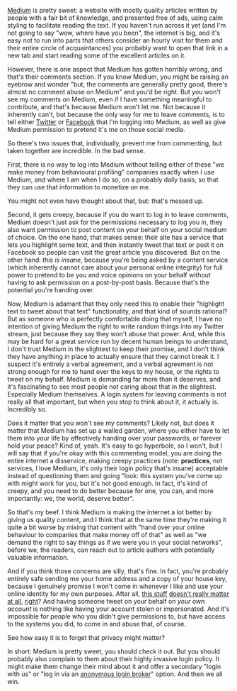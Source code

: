 [Medium](https://medium.com) is pretty sweet: a website with mostly quality articles written by people with a fair bit of knowledge, and presented free of ads, using calm styling to facilitate reading the text. If you haven't run across it yet (and I'm not going to say "wow, where have you been", the internet is big, and it's easy not to run into parts that others consider an hourly visit for them and their entire circle of acquaintances) you probably want to open that link in a new tab and start reading some of the excellent articles on it.

However, there is one aspect that Medium has gotten horribly wrong, and that's their comments section. If you know Medium, you might be raising an eyebrow and wonder "but, the comments are generally pretty good, there's almost no comment abuse on Medium" and you'd be right. But you won't see my comments on Medium, even if I have something meaningful to contribute, and that's because Medium won't let me. Not because it inherently can't, but because the only way for me to leave comments, is to tell either [Twitter](https://twitter.com) or [Facebook](https://www.facebook.com) that I'm logging into Medium, as well as give Medium permission to pretend it's me on those social media.

So there's two issues that, individually, prevent me from commenting, but taken together are incredible. In the bad sense.

First, there is no way to log into Medium without telling either of these "we make money from behavioural profiling" companies exactly when I use Medium, and where I am when I do so, on a probably daily basis, so that they can use that information to monetize on me.

You might not even have thought about that, but: that's messed up.

Second, it gets creepy, because if you do want to log in to leave comments, Medium doesn't just ask for the permissions necessary to log you in, they also want permission to post content on your behalf on your social medium of choice. On the one hand, that makes sense: their site has a service that lets you highlight some text, and then instantly tweet that text or post it on Facebook so people can visit the great article you discovered. But on the other hand: *this is insane*, because you're being asked by a content service (which inherently cannot care about your personal online integrity) for full power to pretend to be you and voice opinions on your behalf without having to ask permission on a post-by-post basis. Because that's the potential you're handing over.

Now, Medium is adamant that they only need this to enable their "highlight text to tweet about that text" functionality, and that kind of sounds rational? But as someone who is perfectly comfortable doing that myself, I have no intention of giving Medium the right to write random things into my Twitter stream, just because they say they won't abuse that power. And, while this may be hard for a great service run by decent human beings to understand, I don't trust Medium in the slightest to keep their promise, and I don't think they have anything in place to actually ensure that they cannot break it. I suspect it's entirely a verbal agreement, and a verbal agreement is not strong enough for me to hand over the keys to my house, or the rights to tweet on my behalf. Medium is demanding far more than it deserves, and it's fascinating to see most people not caring about that in the slightest. Especially Medium themselves. A login system for leaving comments is not really all that important, but when you stop to think about it, it actually is. Incredibly so.

Does it matter that you won't see my comments? Likely not, but does it matter that Medium has set up a walled garden, where you either have to let them into your life by effectively handing over your passwords, or forever hold your peace? Kind of, yeah. It's easy to go hyperbole, so I won't, but I will say that if you're okay with this commenting model, you are doing the entire internet a disservice, making creepy practices (note: **practices**, not services, I love Medium, it's only their login policy that's insane) acceptable instead of questioning them and going "look: this system you've come up with might work for you, but it's not good enough. In fact, it's kind of creepy, and you need to do better because for one, you can, and more importantly: we, the world, deserve better".

So that's my beef. I think Medium is making the internet a lot better by giving us quality content, and I think that at the same time they're making it quite a bit worse by mixing that content with "hand over your online behaviour to companies that make money off of that" as well as "we demand the right to say things as if we were you in your social networks", before we, the readers, can reach out to article authors with potentially valuable information.

And if you think those concerns are silly, that's fine.  In fact, you're probably entirely safe sending me your home address and a copy of your house key, because I genuinely promise I won't come in whenever I like and use your online identity for my own purposes. After all, [this stuff](https://support.twitter.com/forms/impersonation) [doesn't really matter](http://www.datagenetics.com/blog/june42013) [at all](https://amyraineymcdm.wordpress.com/law-final-project/2-twitter-impersonation-cases), [right](http://www.theverge.com/2015/1/27/7921965/taylor-swifts-twitter-account-hacked)? And having someone tweet on your behalf on *your own account* is nothing like having your account stolen or impersonated. And it's impossible for people who you didn't give permissions to, but have access to the systems you did, to come in and abuse that, of course.

See how easy it is to forget that privacy might matter?

In short: Medium is pretty sweet, you should check it out. But you should probably also complain to them about their highly invasive login policy. It might make them change their mind about it and offer a secondary "login with us" or "log in via an [anonymous login broker](https://www.mozilla.org/en-US/persona)" option. And then we all win.